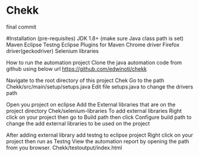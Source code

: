 # Chekk
final commit

#Installation (pre-requisites)
JDK 1.8+ (make sure Java class path is set) Maven Eclipse Testng Eclipse Plugins for Maven Chrome driver Firefox driver(geckodriver) Selenium libraries

How to run the automation project Clone the java automation code from github using below url https://github.com/edwinoti/chekk

Navigate to the root directory of this project Chek Go to the path Chekk/src/main/setup/setups.java Edit file setups.java to change the drivers path

Open you project on eclipse Add the External libraries that are on the project directory Chek/selenium-libraries To add external libraries Right click on your project then go to Build path then click Configure build path to change the add external libraries to be used on the project

After adding external library add testng to eclipse project Right click on your project then run as Testng View the automation report by opening the path from you browser. Chekk/testoutput/index.html

